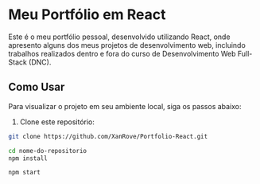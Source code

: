 # Meu Portfólio em React

Este é o meu portfólio pessoal, desenvolvido utilizando React, onde apresento alguns dos meus projetos de desenvolvimento web, incluindo trabalhos realizados dentro e fora do curso de Desenvolvimento Web Full-Stack (DNC).

## Como Usar

Para visualizar o projeto em seu ambiente local, siga os passos abaixo:

1. Clone este repositório:

```bash
git clone https://github.com/XanRove/Portfolio-React.git

cd nome-do-repositorio
npm install

npm start
